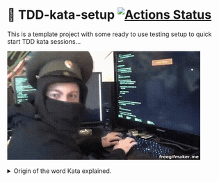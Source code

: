 🚀 TDD-kata-setup [![Actions Status](https://github.com/christian-draeger/kata-setup/workflows/master/badge.svg)](https://github.com/christian-draeger/kata-setup/actions)
=================

This is a template project with some ready to use testing setup to quick start TDD kata sessions...

![hacken](hacken.gif)

<details><summary>Origin of the word Kata explained.</summary>
[Kata](https://en.wikipedia.org/wiki/Karate_kata) (Japanese: 形, or more traditionally, 型; lit. “form”) is a Japanese word describing detailed patterns of movements practiced either solo or in pairs.[1] Karate kata are executed as a specified series of a variety of moves, with stepping and turning, while attempting to maintain perfect form.
Traditionally, kata are taught in stages. Previously learned kata are repeated to show better technique or power as a student acquires knowledge and experience. It is common for students testing to repeat every kata they have learned but at an improved level of quality. As an reference to this practices you can train yourself doing [Test-Driven-Development](https://martinfowler.com/bliki/TestDrivenDevelopment.html) in a Karate Katas fashion.
<details>

This project includes working setups and examples for:
* __[Kotlin](https://kotlinlang.org/docs/reference/)__ with:
    * [KotlinTest](https://github.com/kotlintest/kotlintest/blob/master/doc/reference.md)
    * [JUnit5](https://junit.org/junit5/docs/current/user-guide/)
    * [Spek](https://www.spekframework.org/)
    * and assertion libraries like:
        * [Strikt](https://strikt.io/)
        * [AssertK](https://github.com/willowtreeapps/assertk)
* __[Java](https://docs.oracle.com/javase/specs/jls/se8/html/index.html)__ with:
    * [JUnit5](https://junit.org/junit5/docs/current/user-guide/)
    * and assertion libraries like:
        * [AssertJ](https://joel-costigliola.github.io/assertj/)
        * [Hamcrest](http://hamcrest.org/JavaHamcrest/)
* __[Groovy](https://groovy-lang.org/documentation.html)__ with:
    * [Spock](http://spockframework.org/spock/docs/1.3/all_in_one.html)
    * [JUnit5](https://junit.org/junit5/docs/current/user-guide/)
* __[Javascript](https://developer.mozilla.org/en-US/docs/Web/JavaScript)__ including support for _[TypeScript](https://www.typescriptlang.org/docs/home.html)_, _ES6_ and _ES5_ with:
    * [Jest](https://jestjs.io/docs/en/getting-started)

___

### Prerequisites

* JDK >= 8 installed

___

### 👨‍🍳 How-To:

#### 📁 get the project
There are multiple ways to get the setup running on your mashine.
You can **_either:_**
* use the **[Template](https://github.com/christian-draeger/kata-setup/generate)** if you want to create a completely new repository

    **_or_**

* **Fork** the project

    **_or_**

* **[download](https://github.com/christian-draeger/kata-setup/archive/master.zip)** it as Zip file.

#### 💫 Run all tests

    ./gradlew check
    

#### 📰 Choose a Kata
[Pick a Kata](/Katas) you want to master and start TDD'ing ♻️

___

#### 👌 Recommended

* [gdub](https://github.com/dougborg/gdub) installed
    * ℹ️ gdub (`gw` on the command line) invokes `./gradlew` on projects where a gradle wrapper is configured, and falls back to use the gradle from the $PATH if a wrapper is not available.
 
___

#### 🔧 Troubleshooting

##### ☕️ install JDK11 via [sdkman](https://sdkman.io/):
```bash
$ curl -s "https://get.sdkman.io" | bash
$ source "$HOME/.sdkman/bin/sdkman-init.sh"
$ sdk i java 11.0.4.hs-adpt
```


##### 🚧 using intelliJ and modern JS derivatives (fix syntax highlighting for ES6 and TS):

1. open Intellij preferences (on mac `⌘,`)
1. goto `Languages & Frameworks`
1. choose `JavaScript`
1. select JavaScript language version: `ECMAScript 6`

___

### 🤝 Contributions Welcome
If you're having some nice Katas or further ideas regarding the template/test setup feel free to send pull requests :neckbeard:
